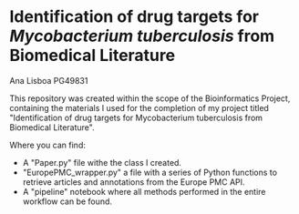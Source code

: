 # Identification of drug targets for _Mycobacterium tuberculosis_ from Biomedical Literature
Ana Lisboa PG49831


This repository was created within the scope of the Bioinformatics Project, containing the materials I used for the completion of my project titled "Identification of drug targets for Mycobacterium tuberculosis from Biomedical Literature".

Where you can find:

- A "Paper.py" file withe the class I created.
- "EuropePMC\_wrapper.py" a file with a series of Python functions to retrieve articles and annotations from the Europe PMC API.
- A "pipeline" notebook where all methods performed in the entire workflow can be found.

